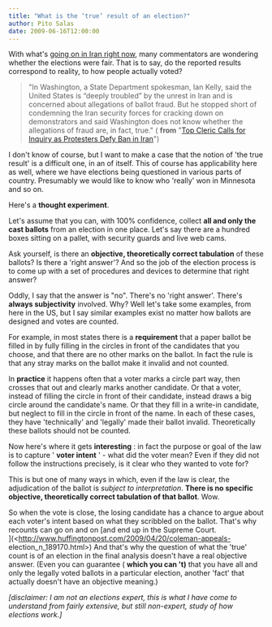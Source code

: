 ```yaml
---
title: "What is the ‘true’ result of an election?"
author: Pito Salas
date: 2009-06-16T12:00:00
---
```




With what's [going on in Iran right
now](<http://www.nytimes.com/2009/06/16/world/middleeast/16iran.html?partner=rss&emc=rss>),
many commentators are wondering whether the elections were fair. That is to
say, do the reported results correspond to reality, to how people actually
voted?

> "In Washington, a State Department spokesman, Ian Kelly, said the United
> States is “deeply troubled” by the unrest in Iran and is concerned about
> allegations of ballot fraud. But he stopped short of condemning the Iran
> security forces for cracking down on demonstrators and said Washington does
> not know whether the allegations of fraud are, in fact, true." ( **from**
> "[Top Cleric Calls for Inquiry as Protesters Defy Ban in
> Iran](<http://www.nytimes.com/2009/06/16/world/middleeast/16iran.html?partner=rss&emc=rss>)")

I don't know of course, but I want to make a case that the notion of 'the true
result' is a difficult one, in an of itself. This of course has applicability
here as well, where we have elections being questioned in various parts of
country. Presumably we would like to know who 'really' won in Minnesota and so
on.

Here's a **thought experiment**.

Let's assume that you can, with 100% confidence, collect **all and only the
cast ballots** from an election in one place. Let's say there are a hundred
boxes sitting on a pallet, with security guards and live web cams.

Ask yourself, is there an **objective, theoretically correct tabulation** of
these ballots? Is there a 'right answer'? And so the job of the election
process is to come up with a set of procedures and devices to determine that
right answer?

Oddly, I say that the answer is "no". There's no 'right answer'. There's
**always subjectivity** involved. Why? Well let's take some examples, from
here in the US, but I say similar examples exist no matter how ballots are
designed and votes are counted.

For example, in most states there is a **requirement** that a paper ballot be
filled in by fully filling in the circles in front of the candidates that you
choose, and that there are no other marks on the ballot. In fact the rule is
that any stray marks on the ballot make it invalid and not counted.

In **practice** it happens often that a voter marks a circle part way, then
crosses that out and clearly marks another candidate. Or that a voter, instead
of filling the circle in front of their candidate, instead draws a big circle
around the candidate's name. Or that they fill in a write-in candidate, but
neglect to fill in the circle in front of the name. In each of these cases,
they have 'technically' and 'legally' made their ballot invalid. Theoretically
these ballots should not be counted.

Now here's where it gets **interesting** : in fact the purpose or goal of the
law is to capture ' **voter intent** ' - what did the voter mean? Even if they
did not follow the instructions precisely, is it clear who they wanted to vote
for?

This is but one of many ways in which, even if the law is clear, the
adjudication of the ballot is _subject to interpretation_. **There is no
specific objective, theoretically correct tabulation of that ballot**. Wow.

So when the vote is close, the losing candidate has a chance to argue about
each voter's intent based on what they scribbled on the ballot. That's why
recounts can go on and on [and end up in the Supreme Court.  
](<http://www.huffingtonpost.com/2009/04/20/coleman-appeals-
election_n_189170.html>) And that's why the question of what the 'true' count
is of an election in the final analysis doesn't have a real objective answer.
(Even you can guarantee ( **which you can 't)** that you have all and only the
legally voted ballots in a particular election, another 'fact' that actually
doesn't have an objective meaning.)

_[disclaimer: I am not an elections expert, this is what I have come to
understand from fairly extensive, but still non-expert, study of how elections
work.]_


